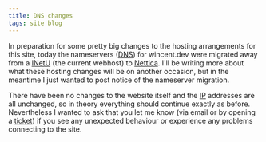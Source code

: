 ```yaml
---
title: DNS changes
tags: site blog
---
```


In preparation for some pretty big changes to the hosting arrangements for this site, today the nameservers ([DNS](/wiki/DNS)) for wincent.dev were migrated away from a [INetU](/wiki/INetU) (the current webhost) to [Nettica](http://nettica.com). I'll be writing more about what these hosting changes will be on another occasion, but in the meantime I just wanted to post notice of the nameserver migration.

There have been no changes to the website itself and the [IP](/wiki/IP) addresses are all unchanged, so in theory everything should continue exactly as before. Nevertheless I wanted to ask that you let me know (via email or by opening a [ticket](/wiki/ticket)) if you see any unexpected behaviour or experience any problems connecting to the site.
